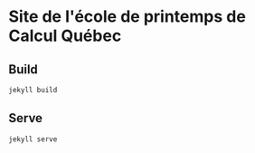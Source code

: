 # Site de l'école de printemps de Calcul Québec

## Build
```bash
jekyll build
```

## Serve
```bash
jekyll serve
```
